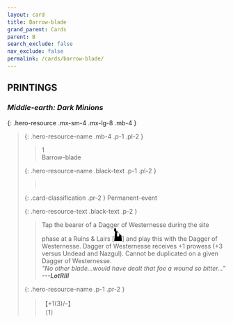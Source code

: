 ```yaml
---
layout: card
title: Barrow-blade
grand_parent: Cards
parent: B
search_exclude: false
nav_exclude: false
permalink: /cards/barrow-blade/
---
```


## PRINTINGS


### _Middle-earth: Dark Minions_

{: .hero-resource .mx-sm-4 .mx-lg-8 .mb-4 }
> {: .hero-resource-name .mb-4 .p-1 .pl-2 }
> > <div class="card-mp">1</div>
> > <div class="card-name">Barrow-blade</div>
>
> {: .hero-resource-name .black-text .p-1 .pl-2 }
> > &nbsp;
>
> {: .card-classification .pr-2 }
> Permanent-event
>
> {: .hero-resource-text .black-text .p-2 }
> > Tap the bearer of a Dagger of Westernesse during the site phase at a Ruins & Lairs \[![](/assets/images/ruinlair.svg)] and play this with the Dagger of Westernesse. Dagger of Westernesse receives +1 prowess (+3 versus Undead and Nazgul). Cannot be duplicated on a given Dagger of Westernesse. <br>_"No other blade...would have dealt that foe a wound so bitter...”_ ***---&#65279;LotRIII***  
> 
> {: .hero-resource-name .p-1 .pr-2 }
> > <div class="card-shield">【+1(3)/&ndash;】</div>
> > <div class="card-corruption">〔1〕</div>
